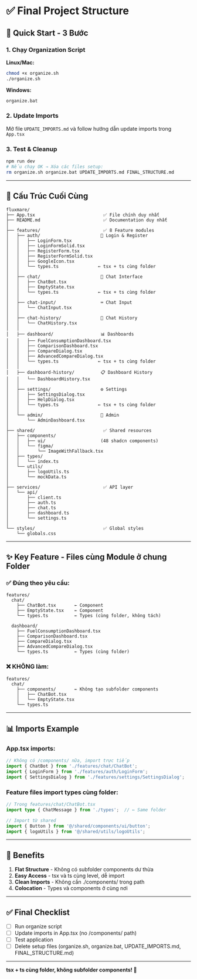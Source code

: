 # ✅ Final Project Structure

## 🚀 Quick Start - 3 Bước

### 1. Chạy Organization Script

**Linux/Mac:**
```bash
chmod +x organize.sh
./organize.sh
```

**Windows:**
```bash
organize.bat
```

### 2. Update Imports

Mở file `UPDATE_IMPORTS.md` và follow hướng dẫn update imports trong `App.tsx`

### 3. Test & Cleanup

```bash
npm run dev
# Nếu chạy OK → Xóa các files setup:
rm organize.sh organize.bat UPDATE_IMPORTS.md FINAL_STRUCTURE.md
```

---

## 📁 Cấu Trúc Cuối Cùng

```
fluxmare/
├── App.tsx                          ✅ File chính duy nhất
├── README.md                        ✅ Documentation duy nhất
│
├── features/                        ✅ 8 Feature modules
│   ├── auth/                       🔐 Login & Register
│   │   ├── LoginForm.tsx
│   │   ├── LoginFormSolid.tsx
│   │   ├── RegisterForm.tsx
│   │   ├── RegisterFormSolid.tsx
│   │   ├── GoogleIcon.tsx
│   │   └── types.ts               ← tsx + ts cùng folder
│   │
│   ├── chat/                       💬 Chat Interface
│   │   ├── ChatBot.tsx
│   │   ├── EmptyState.tsx
│   │   └── types.ts               ← tsx + ts cùng folder
│   │
│   ├── chat-input/                 ⌨️ Chat Input
│   │   └── ChatInput.tsx
│   │
│   ├── chat-history/               📜 Chat History
│   │   └── ChatHistory.tsx
│   │
│   ├── dashboard/                  📊 Dashboards
│   │   ├── FuelConsumptionDashboard.tsx
│   │   ├── ComparisonDashboard.tsx
│   │   ├── CompareDialog.tsx
│   │   ├── AdvancedCompareDialog.tsx
│   │   └── types.ts               ← tsx + ts cùng folder
│   │
│   ├── dashboard-history/          📋 Dashboard History
│   │   └── DashboardHistory.tsx
│   │
│   ├── settings/                   ⚙️ Settings
│   │   ├── SettingsDialog.tsx
│   │   ├── HelpDialog.tsx
│   │   └── types.ts               ← tsx + ts cùng folder
│   │
│   └── admin/                      👑 Admin
│       └── AdminDashboard.tsx
│
├── shared/                          ✅ Shared resources
│   ├── components/
│   │   ├── ui/                     (48 shadcn components)
│   │   └── figma/
│   │       └── ImageWithFallback.tsx
│   ├── types/
│   │   └── index.ts
│   └── utils/
│       ├── logoUtils.ts
│       └── mockData.ts
│
├── services/                        ✅ API layer
│   └── api/
│       ├── client.ts
│       ├── auth.ts
│       ├── chat.ts
│       ├── dashboard.ts
│       └── settings.ts
│
└── styles/                          ✅ Global styles
    └── globals.css
```

---

## ✨ Key Feature - Files cùng Module ở chung Folder

### ✅ Đúng theo yêu cầu:

```
features/
  chat/
    ├── ChatBot.tsx       ← Component
    ├── EmptyState.tsx    ← Component
    └── types.ts          ← Types (cùng folder, không tách)

  dashboard/
    ├── FuelConsumptionDashboard.tsx
    ├── ComparisonDashboard.tsx
    ├── CompareDialog.tsx
    ├── AdvancedCompareDialog.tsx
    └── types.ts          ← Types (cùng folder)
```

### ❌ KHÔNG làm:

```
features/
  chat/
    ├── components/       ← Không tạo subfolder components
    │   ├── ChatBot.tsx
    │   └── EmptyState.tsx
    └── types.ts
```

---

## 📊 Imports Example

### App.tsx imports:
```typescript
// Không có /components/ nữa, import trực tiếp
import { ChatBot } from './features/chat/ChatBot';
import { LoginForm } from './features/auth/LoginForm';
import { SettingsDialog } from './features/settings/SettingsDialog';
```

### Feature files import types cùng folder:
```typescript
// Trong features/chat/ChatBot.tsx
import type { ChatMessage } from './types';  // ← Same folder

// Import từ shared
import { Button } from '@/shared/components/ui/button';
import { logoUtils } from '@/shared/utils/logoUtils';
```

---

## 🎯 Benefits

1. **Flat Structure** - Không có subfolder components dư thừa
2. **Easy Access** - tsx và ts cùng level, dễ import
3. **Clean Imports** - Không cần ./components/ trong path
4. **Colocation** - Types và components ở cùng nơi

---

## ✅ Final Checklist

- [ ] Run organize script
- [ ] Update imports in App.tsx (no /components/ path)
- [ ] Test application
- [ ] Delete setup files (organize.sh, organize.bat, UPDATE_IMPORTS.md, FINAL_STRUCTURE.md)

---

**tsx + ts cùng folder, không subfolder components! 🚀**
